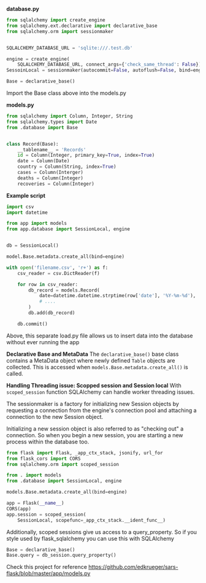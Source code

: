**database.py**
```python
from sqlalchemy import create_engine
from sqlalchemy.ext.declarative import declarative_base
from sqlalchemy.orm import sessionmaker


SQLALCHEMY_DATABASE_URL = 'sqlite:///.test.db'

engine = create_engine(
    SQLALCHEMY_DATABASE_URL, connect_args={'check_same_thread': False})
SessoinLocal = sessionmaker(autocommit=False, autoflush=False, bind=engine)

Base = declarative_base()
```

Import the Base class above into the models.py

**models.py**
```python
from sqlalchemy import Column, Integer, String
from sqlalchemy.types import Date
from .database import Base


class Record(Base):
    __tablename__ = 'Records'
    id = Column(Integer, primary_key=True, index=True)
    date = Column(Date)
    country = Column(String, index=True)
    cases = Column(Interger)
    deaths = Column(Integer)
    recoveries = Column(Integer)

```


**Example script**
```python
import csv
import datetime

from app import models
from app.database import SessionLocal, engine


db = SessionLocal()

model.Base.metadata.create_all(bind=engine)

with open('filename.csv', 'r+') as f:
    csv_reader = csv.DictReader(f)

    for row in csv_reader:
        db_record = models.Record(
            date=datetime.datetime.strptime(row['date'], '%Y-%m-%d'),
            # ....
        )
        db.add(db_record)

    db.commit()
```

Above, this separate load.py file allows us to insert data into the database
without ever running the app


**Declarative Base and MetaData**
The `declarative_base()` base class contains a MetaData object where newly
defined `Table` objects are collected. This is accessed when
`models.Base.metadata.create_all()` is called.


**Handling Threading issue: Scopped session and Session local**
With `scoped_session` function SQLAlchemy can handle worker threading issues.

The sessionmaker is a factory for initializing new Session objects by
requesting a connection from the engine's connection pool and attaching a
connection to the new Session object.

Initializing a new session object is also referred to as "checking out" a
connection. So when you begin a new session, you are starting a new process
within the database too.

```python
from flask import Flask, _app_ctx_stack, jsonify, url_for
from flask_cors import CORS
from sqlalchemy.orm import scoped_session

from . import models
from .database import SessionLocal, engine

models.Base.metadata.create_all(bind=engine)

app = Flask(__name__)
CORS(app)
app.session = scoped_session(
    SessionLocal, scopefunc=_app_ctx_stack.__ident_func__)
```


Additionally, scoped sessions give us access to a query_property. So if you
style used by flask_sqlalchemy you can use this with SQLAlchemy

```python
Base = declarative_base()
Base.query = db_session.query_property()
```

Check this project for reference
https://github.com/edkrueger/sars-flask/blob/master/app/models.py

